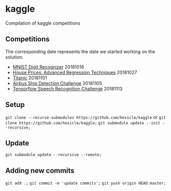# kaggle

Compilation of kaggle competitions

## Competitions
The corresponding date represents the date we started working on the solution.
- [MNIST Digit Recognizer](https://www.kaggle.com/c/digit-recognizer) 20181016
- [House Prices: Advanced Regression Techniques](https://www.kaggle.com/c/house-prices-advanced-regression-techniques) 20181027
- [Titanic](https://www.kaggle.com/c/titanic) 20181101
- [Airbus Ship Detection Challenge](https://www.kaggle.com/c/airbus-ship-detection) 20181105
- [Tensorflow Speech Recognition Challenge](https://www.kaggle.com/c/tensorflow-speech-recognition-challenge) 20181113


## Setup
`git clone --recurse-submodules https://github.com/hexicle/kaggle`
or 
`git clone https://github.com/hexicle/kaggle;`
`git submodule update --init --recursive;`

## Update
`git submodule update --recursive --remote;`

## Adding new commits
`git add .;`
`git commit -m 'update commits';`
`git push origin HEAD:master;`

